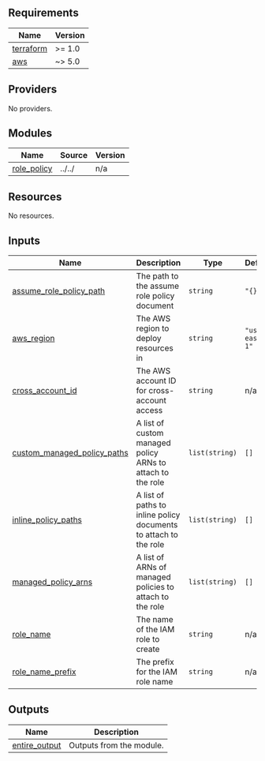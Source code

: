 <!-- BEGIN_TF_DOCS -->
## Requirements

| Name | Version |
|------|---------|
| <a name="requirement_terraform"></a> [terraform](#requirement\_terraform) | >= 1.0 |
| <a name="requirement_aws"></a> [aws](#requirement\_aws) | ~> 5.0 |

## Providers

No providers.

## Modules

| Name | Source | Version |
|------|--------|---------|
| <a name="module_role_policy"></a> [role\_policy](#module\_role\_policy) | ../../ | n/a |

## Resources

No resources.

## Inputs

| Name | Description | Type | Default | Required |
|------|-------------|------|---------|:--------:|
| <a name="input_assume_role_policy_path"></a> [assume\_role\_policy\_path](#input\_assume\_role\_policy\_path) | The path to the assume role policy document | `string` | `"{}"` | no |
| <a name="input_aws_region"></a> [aws\_region](#input\_aws\_region) | The AWS region to deploy resources in | `string` | `"us-east-1"` | no |
| <a name="input_cross_account_id"></a> [cross\_account\_id](#input\_cross\_account\_id) | The AWS account ID for cross-account access | `string` | n/a | yes |
| <a name="input_custom_managed_policy_paths"></a> [custom\_managed\_policy\_paths](#input\_custom\_managed\_policy\_paths) | A list of custom managed policy ARNs to attach to the role | `list(string)` | `[]` | no |
| <a name="input_inline_policy_paths"></a> [inline\_policy\_paths](#input\_inline\_policy\_paths) | A list of paths to inline policy documents to attach to the role | `list(string)` | `[]` | no |
| <a name="input_managed_policy_arns"></a> [managed\_policy\_arns](#input\_managed\_policy\_arns) | A list of ARNs of managed policies to attach to the role | `list(string)` | `[]` | no |
| <a name="input_role_name"></a> [role\_name](#input\_role\_name) | The name of the IAM role to create | `string` | n/a | yes |
| <a name="input_role_name_prefix"></a> [role\_name\_prefix](#input\_role\_name\_prefix) | The prefix for the IAM role name | `string` | n/a | yes |

## Outputs

| Name | Description |
|------|-------------|
| <a name="output_entire_output"></a> [entire\_output](#output\_entire\_output) | Outputs from the module. |
<!-- END_TF_DOCS -->